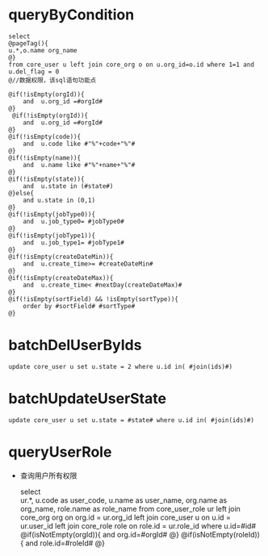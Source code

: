 queryByCondition
===
    select 
    @pageTag(){
    u.*,o.name org_name
    @}
    from core_user u left join core_org o on u.org_id=o.id where 1=1 and u.del_flag = 0 
    @//数据权限，该sql语句功能点  
    
    @if(!isEmpty(orgId)){
        and  u.org_id =#orgId#
    @}
     @if(!isEmpty(orgId)){
        and  u.org_id =#orgId#
    @}
    @if(!isEmpty(code)){
        and  u.code like #"%"+code+"%"#
    @}
    @if(!isEmpty(name)){
        and  u.name like #"%"+name+"%"#
    @}
    @if(!isEmpty(state)){
        and  u.state in (#state#)
    @}else{
        and u.state in (0,1)
    @}
    @if(!isEmpty(jobType0)){
        and  u.job_type0= #jobType0#
    @}
    @if(!isEmpty(jobType1)){
        and  u.job_type1= #jobType1#
    @}
    @if(!isEmpty(createDateMin)){
        and  u.create_time>= #createDateMin#
    @}
    @if(!isEmpty(createDateMax)){
        and  u.create_time< #nextDay(createDateMax)#
    @}
    @if(!isEmpty(sortField) && !isEmpty(sortType)){
        order by #sortField# #sortType#
    @}
    
    

batchDelUserByIds
===
    update core_user u set u.state = 2 where u.id in( #join(ids)#)
    
batchUpdateUserState
===
    update core_user u set u.state = #state# where u.id in( #join(ids)#)
    
queryUserRole
===

* 查询用户所有权限

    select	
    ur.*, u.code as user_code,
    u.name as user_name,
    org.name as org_name, role.name as role_name
    from core_user_role ur
    left join core_org org on org.id = ur.org_id
    left join core_user u on u.id = ur.user_id
    left join core_role role on role.id = ur.role_id
    where u.id=#id# 
    @if(isNotEmpty(orgId)){
    	and org.id=#orgId#
    @}
    @if(isNotEmpty(roleId)){
    	and role.id=#roleId#
    @}
